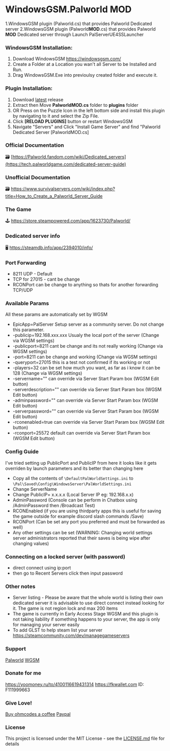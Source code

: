 # WindowsGSM.Palworld MOD
1.WindowsGSM plugin (Palworld.cs) that provides Palworld Dedicated server
2.WindowsGSM plugin (Palworld**MOD**.cs) that provides Palworld **MOD** Dedicated server through Launch PalServerUE4SSLauncher

### WindowsGSM Installation: 
1. Download  WindowsGSM https://windowsgsm.com/ 
2. Create a Folder at a Location you wan't all Server to be Installed and Run.
4. Drag WindowsGSM.Exe into previoulsy created folder and execute it.

### Plugin Installation:
1. Download [latest](https://github.com/JTNeXuS2/WindowsGSM.Palworld/releases/latest) release
2. Extract then Move **PalworldMOD.cs** folder to **plugins** folder
3. OR Press on the Puzzle Icon in the left bottom side and install this plugin by navigating to it and select the Zip File.
4. Click **[RELOAD PLUGINS]** button or restart WindowsGSM
5. Navigate "Servers" and Click "Install Game Server" and find "Palworld Dedicated Server [PalworldMOD.cs]

### Official Documentation
🗃️ [https://Palworld.fandom.com/wiki/Dedicated_servers](https://tech.palworldgame.com/dedicated-server-guide)

### Unofficial Documentation
🗃️ https://www.survivalservers.com/wiki/index.php?title=How_to_Create_a_Palworld_Server_Guide

### The Game
🕹️ https://store.steampowered.com/app/1623730/Palworld/

### Dedicated server info
🖥️ https://steamdb.info/app/2394010/info/

### Port Forwarding
- 8211 UDP - Default
- TCP for 27015 - cant be change
- RCONPort can be change to anything so thats for another forwarding TCP/UDP

### Available Params
All these params are automatically set by WGSM
- EpicApp=PalServer	            Setup server as a community server. Do not change this parameter.
- -publicip=192.168.xxx.xxx     Usualy the local port of the server (Change via WGSM settings)
- -publicport=8211              cant be change and its not really working (Change via WGSM settings)
- -port=8211                    can be change and working (Change via WGSM settings)
- -queryport=27015              this is a test not confirmed if its working or not
- -players=32                   can be set how much you want, as far as i know it can be 128 (Change via WGSM settings)
- -servername=""                can override via Server Start Param box (WGSM Edit button)
- -serverdescription=""         can override via Server Start Param box (WGSM Edit button)
- -adminpassword=""             can override via Server Start Param box (WGSM Edit button)
- -serverpassword=""            can override via Server Start Param box (WGSM Edit button)
- -rconenabled=true             can override via Server Start Param box (WGSM Edit button)
- -rconport=25572               default can override via Server Start Param box (WGSM Edit button)

### Config Guide
I've tried setting up PublicPort and PublicIP from here it looks like it gets overriden by launch parameters and its better than changing here
- Copy all the contents of `\DefaultPalWorldSettings.ini` to `\Pal\Saved\Config\WindowsServer\PalWorldSettings.ini`
- Change ServerName
- Change PublicIP= x.x.x.x (Local Server IP eg: 192.168.x.x)
- AdminPassword (Console can be perform in Chatbox using /AdminPassword then /Broadcast Test)
- RCONEnabled (if you are using thirdparty apps this is useful for saving the game outside for example discord slash commands /Save)
- RCONPort (Can be set any port you preferred and must be forwarded as well)
- Any other settings can be set (WARNING: Changing world settings server administrators reported that their saves is being wipe after changing values)

### Connecting on a locked server (with password)
- direct connect using ip:port
- then go to Recent Servers click then input password

### Other notes
- Server listing - Please be aware that the whole world is listing their own dedicated server it is advisable to use direct connect instead looking for it. The game is not region lock and max 200 items
- The game is currently in Early Access Stage WGSM and this plugin is not taking liability if something happens to your server, the app is only for managing your server easily
- To add GLST to help steam list your server https://steamcommunity.com/dev/managegameservers

### Support
[Palworld](https://discord.com/channels/505994577942151180/1196354410868117525)
[WGSM](https://discord.com/channels/590590698907107340/645730252672335893)

### Donate for me
https://yoomoney.ru/to/4100116619431314
https://fkwallet.com  ID: F111999663

### Give Love!
[Buy ohmcodes a coffee](https://www.buymeacoffee.com/ohmcodes)
[Paypal](https://www.paypal.com/donate/?business=8389QZ23QRDPE&no_recurring=0&item_name=Game+Server%2FTools+Community+Donations&currency_code=CAD)

### License
This project is licensed under the MIT License - see the <a href="https://github.com/ohmcodes/WindowsGSM.Palworld/blob/main/LICENSE">LICENSE.md</a> file for details
